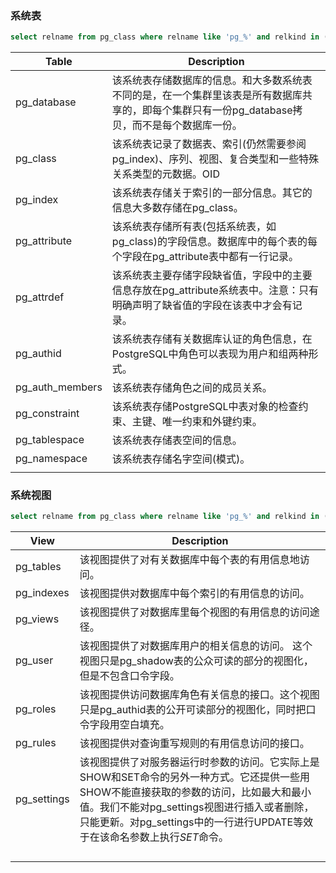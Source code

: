 ### 系统表

```sql
select relname from pg_class where relname like 'pg_%' and relkind in ('r') order by relname;
```

| Table           | Description                                                  |
| --------------- | ------------------------------------------------------------ |
| pg_database     | 该系统表存储数据库的信息。和大多数系统表不同的是，在一个集群里该表是所有数据库共享的，即每个集群只有一份pg_database拷贝，而不是每个数据库一份。 |
| pg_class        | 该系统表记录了数据表、索引(仍然需要参阅pg_index)、序列、视图、复合类型和一些特殊关系类型的元数据。OID |
| pg_index        | 该系统表存储关于索引的一部分信息。其它的信息大多数存储在pg_class。 |
| pg_attribute    | 该系统表存储所有表(包括系统表，如pg_class)的字段信息。数据库中的每个表的每个字段在pg_attribute表中都有一行记录。 |
| pg_attrdef      | 该系统表主要存储字段缺省值，字段中的主要信息存放在pg_attribute系统表中。注意：只有明确声明了缺省值的字段在该表中才会有记录。 |
| pg_authid       | 该系统表存储有关数据库认证的角色信息，在PostgreSQL中角色可以表现为用户和组两种形式。 |
| pg_auth_members | 该系统表存储角色之间的成员关系。                             |
| pg_constraint   | 该系统表存储PostgreSQL中表对象的检查约束、主键、唯一约束和外键约束。 |
| pg_tablespace   | 该系统表存储表空间的信息。                                   |
| pg_namespace    | 该系统表存储名字空间(模式)。                                 |
|                 |                                                              |



### 系统视图

```sql
select relname from pg_class where relname like 'pg_%' and relkind in ('v') order by relname;
```

| View        | Description                                                  |
| ----------- | ------------------------------------------------------------ |
| pg_tables   | 该视图提供了对有关数据库中每个表的有用信息地访问。           |
| pg_indexes  | 该视图提供对数据库中每个索引的有用信息的访问。               |
| pg_views    | 该视图提供了对数据库里每个视图的有用信息的访问途径。         |
| pg_user     | 该视图提供了对数据库用户的相关信息的访问。 这个视图只是pg_shadow表的公众可读的部分的视图化，但是不包含口令字段。 |
| pg_roles    | 该视图提供访问数据库角色有关信息的接口。这个视图只是pg_authid表的公开可读部分的视图化，同时把口令字段用空白填充。 |
| pg_rules    | 该视图提供对查询重写规则的有用信息访问的接口。               |
| pg_settings | 该视图提供了对服务器运行时参数的访问。它实际上是SHOW和SET命令的另外一种方式。它还提供一些用SHOW不能直接获取的参数的访问，比如最大和最小值。我们不能对pg_settings视图进行插入或者删除， 只能更新。对pg_settings中的一行进行UPDATE等效于在该命名参数上执行*SET*命令。 |
|             |                                                              |
|             |                                                              |
|             |                                                              |
|             |                                                              |

